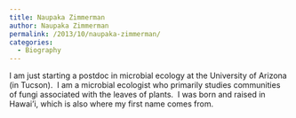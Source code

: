 ```yaml
---
title: Naupaka Zimmerman
author: Naupaka Zimmerman
permalink: /2013/10/naupaka-zimmerman/
categories:
  - Biography
---
```

I am just starting a postdoc in microbial ecology at the University of Arizona (in Tucson).  I am a microbial ecologist who primarily studies communities of fungi associated with the leaves of plants.  I was born and raised in Hawai&#8217;i, which is also where my first name comes from.

